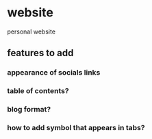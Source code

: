 # website
personal website

## features to add
### appearance of socials links
### table of contents?
### blog format?
### how to add symbol that appears in tabs?